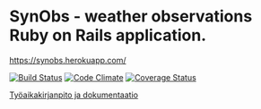 # SynObs - weather observations Ruby on Rails application.
https://synobs.herokuapp.com/

[![Build Status](https://travis-ci.org/joomoz/synobs.png)](https://travis-ci.org/joomoz/synobs)
[![Code Climate](https://codeclimate.com/github/joomoz/synobs.png)](https://codeclimate.com/github/joomoz/synobs)
[![Coverage Status](https://coveralls.io/repos/github/joomoz/synobs/badge.svg?branch=master)](https://coveralls.io/github/joomoz/synobs?branch=master)

[Työaikakirjanpito ja dokumentaatio](https://github.com/joomoz/synobs/wiki)
